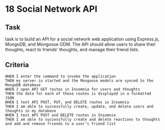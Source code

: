 # 18 Social Network API

## Task
task is to build an API for a social network web application using Express.js, MongoDB, and Mongoose ODM. The API should allow users to share their thoughts, react to friends' thoughts, and manage their friend lists.

## Criteria
```
WHEN I enter the command to invoke the application
THEN my server is started and the Mongoose models are synced to the MongoDB database
WHEN I open API GET routes in Insomnia for users and thoughts
THEN the data for each of these routes is displayed in a formatted JSON
WHEN I test API POST, PUT, and DELETE routes in Insomnia
THEN I am able to successfully create, update, and delete users and thoughts in my database
WHEN I test API POST and DELETE routes in Insomnia
THEN I am able to successfully create and delete reactions to thoughts and add and remove friends to a user’s friend list
```